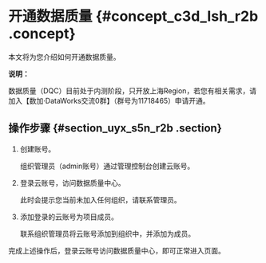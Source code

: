 # 开通数据质量 {#concept_c3d_lsh_r2b .concept}

本文将为您介绍如何开通数据质量。

**说明：** 

数据质量（DQC）目前处于内测阶段，只开放上海Region，若您有相关需求，请加入【数加·DataWorks交流0群】（群号为11718465）申请开通。

## 操作步骤 {#section_uyx_s5n_r2b .section}

1.  创建账号。

    组织管理员（admin账号）通过管理控制台创建云账号。

2.  登录云账号，访问数据质量中心。

    此时会提示您当前未加入任何组织，请联系管理员。

3.  添加登录的云账号为项目成员。

    联系组织管理员将云账号添加到组织中，并添加为成员。


完成上述操作后，登录云账号访问数据质量中心，即可正常进入页面。

